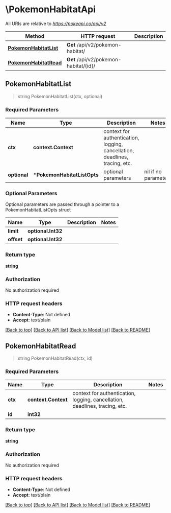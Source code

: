 # \PokemonHabitatApi

All URIs are relative to *https://pokeapi.co/api/v2*

Method | HTTP request | Description
------------- | ------------- | -------------
[**PokemonHabitatList**](PokemonHabitatApi.md#PokemonHabitatList) | **Get** /api/v2/pokemon-habitat/ | 
[**PokemonHabitatRead**](PokemonHabitatApi.md#PokemonHabitatRead) | **Get** /api/v2/pokemon-habitat/{id}/ | 



## PokemonHabitatList

> string PokemonHabitatList(ctx, optional)



### Required Parameters


Name | Type | Description  | Notes
------------- | ------------- | ------------- | -------------
**ctx** | **context.Context** | context for authentication, logging, cancellation, deadlines, tracing, etc.
 **optional** | ***PokemonHabitatListOpts** | optional parameters | nil if no parameters

### Optional Parameters

Optional parameters are passed through a pointer to a PokemonHabitatListOpts struct


Name | Type | Description  | Notes
------------- | ------------- | ------------- | -------------
 **limit** | **optional.Int32**|  | 
 **offset** | **optional.Int32**|  | 

### Return type

**string**

### Authorization

No authorization required

### HTTP request headers

- **Content-Type**: Not defined
- **Accept**: text/plain

[[Back to top]](#) [[Back to API list]](../README.md#documentation-for-api-endpoints)
[[Back to Model list]](../README.md#documentation-for-models)
[[Back to README]](../README.md)


## PokemonHabitatRead

> string PokemonHabitatRead(ctx, id)



### Required Parameters


Name | Type | Description  | Notes
------------- | ------------- | ------------- | -------------
**ctx** | **context.Context** | context for authentication, logging, cancellation, deadlines, tracing, etc.
**id** | **int32**|  | 

### Return type

**string**

### Authorization

No authorization required

### HTTP request headers

- **Content-Type**: Not defined
- **Accept**: text/plain

[[Back to top]](#) [[Back to API list]](../README.md#documentation-for-api-endpoints)
[[Back to Model list]](../README.md#documentation-for-models)
[[Back to README]](../README.md)

